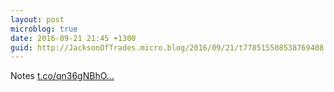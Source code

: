 ```yaml
---
layout: post
microblog: true
date: 2016-09-21 21:45 +1300
guid: http://JacksonOfTrades.micro.blog/2016/09/21/t778515508538769408.html
---
```

Notes [t.co/qn36gNBhO...](https://t.co/qn36gNBhOx)

